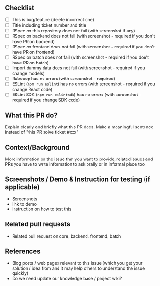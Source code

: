 ## Checklist
- [ ] This is bug/feature (delete incorrect one)
- [ ] Title including ticket number and title
- [ ] RSpec on this repository does not fail (with screenshot if any)
- [ ] RSpec on backend does not fail (with screenshot - required if you don't have PR on backend)
- [ ] RSpec on frontend does not fail (with screenshot - required if you don't have PR on frontend)
- [ ] RSpec on batch does not fail (with screenshot - required if you don't have PR on batch)
- [ ] Import dummy data does not fail (with screenshot - required if you change models)
- [ ] Rubocop has no errors (with screenshot - required)
- [ ] ESLint (`npm run eslint`) has no errors (with screenshot - required if you change React code)
- [ ] ESLint SDK (`npm run eslintsdk`) has no errors (with screenshot - required if you change SDK code)

## What this PR do?
Explain clearly and briefly what this PR does. Make a meaningful sentence instead of "this PR solve ticket #xxx"

## Context/Background
More information on the issue that you want to provide, related issues and PRs you have to write information to ask orally or in informal place too.

## Screenshots / Demo & Instruction for testing (if applicable)
- Screenshots
- link to demo
- instruction on how to test this

## Related pull requests
- Related pull request on core, backend, frontend, batch

## References
- Blog posts / web pages relevant to this issue (which you get your solution / idea from and it may help others to understand the issue quickly)
- Do we need update our knowledge base / project wiki?

